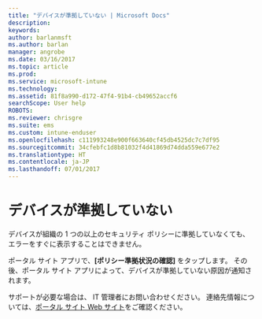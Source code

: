 ```yaml
---
title: "デバイスが準拠していない | Microsoft Docs"
description: 
keywords: 
author: barlanmsft
ms.author: barlan
manager: angrobe
ms.date: 03/16/2017
ms.topic: article
ms.prod: 
ms.service: microsoft-intune
ms.technology: 
ms.assetid: 81f8a990-d172-47f4-91b4-cb49652accf6
searchScope: User help
ROBOTS: 
ms.reviewer: chrisgre
ms.suite: ems
ms.custom: intune-enduser
ms.openlocfilehash: c111993248e900f663640cf45db4525dc7c7df95
ms.sourcegitcommit: 34cfebfc1d8b81032f4d41869d74dda559e677e2
ms.translationtype: HT
ms.contentlocale: ja-JP
ms.lasthandoff: 07/01/2017
---
```

# <a name="your-device-is-noncompliant"></a>デバイスが準拠していない

デバイスが組織の 1 つの以上のセキュリティ ポリシーに準拠していなくても、エラーをすぐに表示することはできません。  

ポータル サイト アプリで、**[ポリシー準拠状況の確認]** をタップします。 その後、ポータル サイト アプリによって、デバイスが準拠していない原因が通知されます。

サポートが必要な場合は、 IT 管理者にお問い合わせください。 連絡先情報については、[ポータル サイト Web サイト](http://portal.manage.microsoft.com)をご確認ください。
